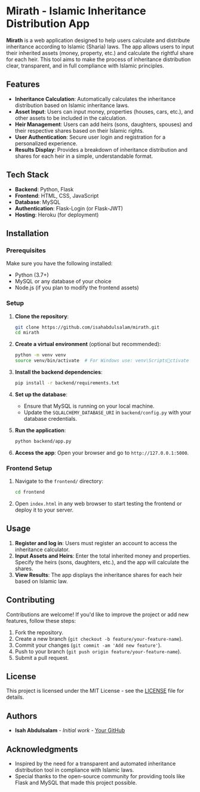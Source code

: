 # **Mirath - Islamic Inheritance Distribution App**

**Mirath** is a web application designed to help users calculate and distribute inheritance according to Islamic (Sharia) laws. The app allows users to input their inherited assets (money, property, etc.) and calculate the rightful share for each heir. This tool aims to make the process of inheritance distribution clear, transparent, and in full compliance with Islamic principles.

## **Features**
- **Inheritance Calculation**: Automatically calculates the inheritance distribution based on Islamic inheritance laws.
- **Asset Input**: Users can input money, properties (houses, cars, etc.), and other assets to be included in the calculation.
- **Heir Management**: Users can add heirs (sons, daughters, spouses) and their respective shares based on their Islamic rights.
- **User Authentication**: Secure user login and registration for a personalized experience.
- **Results Display**: Provides a breakdown of inheritance distribution and shares for each heir in a simple, understandable format.

## **Tech Stack**
- **Backend**: Python, Flask
- **Frontend**: HTML, CSS, JavaScript
- **Database**: MySQL
- **Authentication**: Flask-Login (or Flask-JWT)
- **Hosting**: Heroku (for deployment)

## **Installation**

### Prerequisites
Make sure you have the following installed:
- Python (3.7+)
- MySQL or any database of your choice
- Node.js (if you plan to modify the frontend assets)

### Setup

1. **Clone the repository**:
   ```bash
   git clone https://github.com/isahabdulsalam/mirath.git
   cd mirath
   ```

2. **Create a virtual environment** (optional but recommended):
   ```bash
   python -m venv venv
   source venv/bin/activate  # For Windows use: venv\Scriptsctivate
   ```

3. **Install the backend dependencies**:
   ```bash
   pip install -r backend/requirements.txt
   ```

4. **Set up the database**:
   - Ensure that MySQL is running on your local machine.
   - Update the `SQLALCHEMY_DATABASE_URI` in `backend/config.py` with your database credentials.

5. **Run the application**:
   ```bash
   python backend/app.py
   ```

6. **Access the app**:
   Open your browser and go to `http://127.0.0.1:5000`.

### Frontend Setup

1. Navigate to the `frontend/` directory:
   ```bash
   cd frontend
   ```

2. Open `index.html` in any web browser to start testing the frontend or deploy it to your server.

## **Usage**

1. **Register and log in**: Users must register an account to access the inheritance calculator.
2. **Input Assets and Heirs**: Enter the total inherited money and properties. Specify the heirs (sons, daughters, etc.), and the app will calculate the shares.
3. **View Results**: The app displays the inheritance shares for each heir based on Islamic law.
   
## **Contributing**

Contributions are welcome! If you'd like to improve the project or add new features, follow these steps:

1. Fork the repository.
2. Create a new branch (`git checkout -b feature/your-feature-name`).
3. Commit your changes (`git commit -am 'Add new feature'`).
4. Push to your branch (`git push origin feature/your-feature-name`).
5. Submit a pull request.

## **License**

This project is licensed under the MIT License - see the [LICENSE](LICENSE) file for details.

## **Authors**

- **Isah Abdulsalam** - *Initial work* - [Your GitHub](https://github.com/isahabdulsalam)

## **Acknowledgments**

- Inspired by the need for a transparent and automated inheritance distribution tool in compliance with Islamic laws.
- Special thanks to the open-source community for providing tools like Flask and MySQL that made this project possible.
